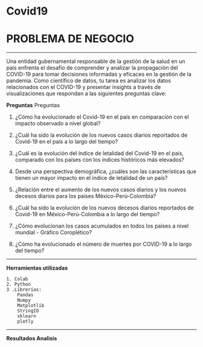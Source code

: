 # Covid19


# **PROBLEMA DE NEGOCIO**


---

Una entidad gubernamental responsable de la gestión de la salud en un país enfrenta el desafío de comprender y analizar la propagación del COVID-19 para tomar decisiones informadas y eficaces en la gestión de la pandemia. Como científico de datos, tu tarea es analizar los datos relacionados con el COVID-19 y presentar insights a través de visualizaciones que respondan a las siguientes preguntas clave:

 **Preguntas**
Preguntas

1.  ¿Cómo ha evolucionado el Covid-19 en el país en comparación con el impacto observado a nivel global?

2.   ¿Cuál ha sido la evolución de los nuevos casos diarios reportados de Covid-19 en el país a lo largo del tiempo?

3.   ¿Cuál es la evolución del índice de letalidad del Covid-19 en el país, comparado con los países con los índices históricos más elevados?

4.   Desde una perspectiva demográfica, ¿cuáles son las características que tienen un mayor impacto en el índice de letalidad de un país?

5.    ¿Relación entre el aumento de los nuevos casos diarios y los nuevos decesos diarios para los países México-Perú-Colombia?

6.    ¿Cuál ha sido la evolución de los nuevos decesos diarios reportados de Covid-19 en México-Perú-Colombia a lo largo del tiempo?

7.    ¿Cómo evolucionan los casos acumulados en todos los países a nivel mundial - Gráfico Coroplético?

8.    ¿Cómo ha evolucionado el número de muertes por COVID-19 a lo largo del tiempo?

---

**Herramientas utilizadas**

    1. Colab
    2. Python
    3 .Librerías:
        Pandas
        Numpy
        Matplotlib
        StringIO
        sklearn
        plotly
        
---
**Resultados Analisis**






